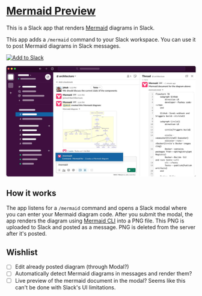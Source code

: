 # [Mermaid Preview](https://mermaid-preview.com)

This is a Slack app that renders [Mermaid](https://mermaid-js.github.io/mermaid/#/) diagrams in Slack.

This app adds a `/mermaid` command to your Slack workspace. You can use it to post Mermaid diagrams in Slack messages.

<a href="https://slack.com/oauth/v2/authorize?client_id=4169357715463.5791098787063&scope=channels:join,chat:write,commands,files:write"><img alt="Add to Slack" height="40" width="139" src="https://platform.slack-edge.com/img/add_to_slack.png" srcSet="https://platform.slack-edge.com/img/add_to_slack.png 1x, https://platform.slack-edge.com/img/add_to_slack@2x.png 2x" /></a>

![Mermaid Preview screenshot](public/images/mermaid-for-slack-preview-screenshot.jpg)

## How it works

The app listens for a `/mermaid` command and opens a Slack modal where you can enter your Mermaid diagram code. After you submit the modal, the app renders the diagram using [Mermaid CLI](https://github.com/mermaid-js/mermaid-cli) into a PNG file. This PNG is uploaded to Slack and posted as a message. PNG is deleted from the server after it's posted.

## Wishlist

- [ ] Edit already posted diagram (through Modal?)
- [ ] Automatically detect Mermaid diagrams in messages and render them?
- [ ] Live preview of the mermaid document in the modal? Seems like this can't be done with Slack's UI limitations.
